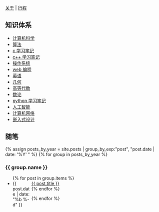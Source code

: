 [关于](/about) | [行程](/schedule)

## 知识体系

- [计算机科学](/computer)
- [算法](/algorithm-learning)
- [c 学习笔记](/c-learning)
- [c++ 学习笔记](/cpp-learning)
- [操作系统](/operating-system)
- [web 编程](/web-program)
- [英语](/english) 
- [几何](/geometry)
- [高等代数](/algebra)
- [数论](/theory-of-numbers)
- [python 学习笔记](/python-learning)
- [人工智能](/ai)
- [计算机网络](/computer-network)
- [嵌入式设计](/embedded-design)

## 随笔

{% assign posts_by_year = site.posts | group_by_exp:"post", "post.date | date: '%Y' " %}
{% for group in posts_by_year %}

<h3>{{ group.name }}</h3>
<ul>
    {% for post in group.items %}
    <li><div style="width:60px;float:left;">{{ post.date | date: "%b %-d" }}</div> <a href="{{ site.baseurl }}{{ post.url }}">{{ post.title }}</a></li>
    {% endfor %}
</ul>
{% endfor %}